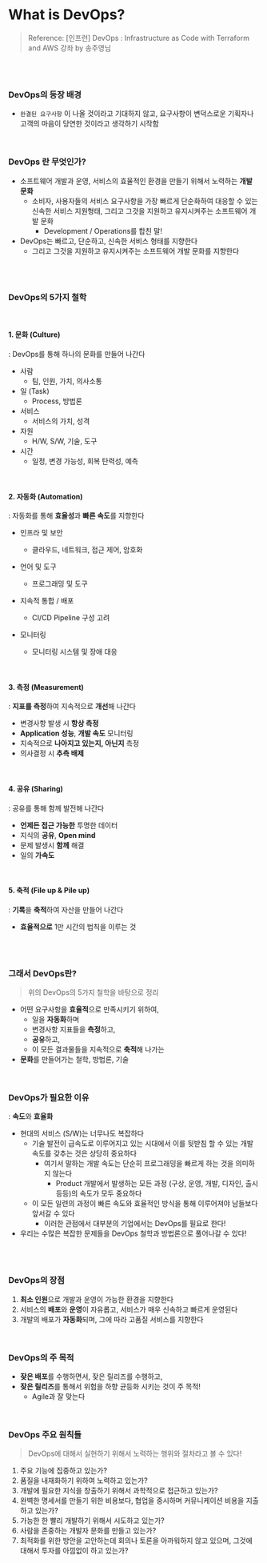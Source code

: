 # What is DevOps?

> Reference: [인프런] DevOps : Infrastructure as Code with Terraform and AWS 강좌 by 송주영님

<br>

<br>

### DevOps의 등장 배경

- `완결된 요구사항` 이 나올 것이라고 기대하지 않고, 요구사항이 변덕스로운 기획자나 고객의 마음이 당연한 것이라고 생각하기 시작함

<br>

### DevOps 란 무엇인가?

- 소프트웨어 개발과 운영, 서비스의 효율적인 환경을 만들기 위해서 노력하는 **개발 문화**
  - 소비자, 사용자들의 서비스 요구사항을 가장 빠르게 단순화하여 대응할 수 있는 신속한 서비스 지원형태, 그리고 그것을 지원하고 유지시켜주는 소프트웨어 개발 문화
    - Development / Operations를 합친 말!
- DevOps는 빠르고, 단순하고, 신속한 서비스 형태를 지향한다
  - 그리고 그것을 지원하고 유지시켜주는 소프트웨어 개발 문화를 지향한다

<br>

<br>

### DevOps의 5가지 철학

<br>

#### 1. 문화 (Culture)

: DevOps를 통해 하나의 문화를 만들어 나간다

- 사람
  - 팀, 인원, 가치, 의사소통
- 일 (Task)
  - Process, 방법론
- 서비스
  - 서비스의 가치, 성격
- 자원
  - H/W, S/W, 기술, 도구
- 시간
  - 일정, 변경 가능성, 회복 탄력성, 예측

<br>

#### 2. 자동화 (Automation)

: 자동화를 통해 **효율성**과 **빠른 속도**를 지향한다

- 인프라 및 보안
  - 클라우드, 네트워크, 접근 제어, 암호화

- 언어 및 도구
  - 프로그래밍 및 도구
- 지속적 통합 / 배포
  - CI/CD Pipeline 구성 고려
- 모니터링
  - 모니터링 시스템 및 장애 대응

<br>

#### 3. 측정 (Measurement)

: **지표를 측정**하여 지속적으로 **개선**해 나간다

- 변경사항 발생 시 **항상 측정**
- **Application 성능**, **개발 속도** 모니터링
- 지속적으로 **나아지고 있는지, 아닌지** 측정
- 의사결정 시 **추측 배제**

<br>

#### 4. 공유 (Sharing)

: 공유를 통해 함께 발전해 나간다

- **언제든 접근 가능한** 투명한 데이터
- 지식의 **공유**, **Open mind**
- 문제 발생시 **함께** 해결
- 일의 **가속도**

<br>

#### 5. 축적 (File up & Pile up)

: **기록**을 **축적**하여 자산을 만들어 나간다

- **효율적으로** 1만 시간의 법칙을 이루는 것

<br>

<br>

### 그래서 DevOps란?

> 위의 DevOps의 5가지 철학을 바탕으로 정리

- 어떤 요구사항을 **효율적**으로 만족시키기 위하여,
  - 일을 **자동화**하며
  - 변경사항 지표들을 **측정**하고,
  - **공유**하고,
  - 이 모든 결과물들을 지속적으로 **축적**해 나가는
- **문화**를 만들어가는 철학, 방법론, 기술

<br>

### DevOps가 필요한 이유

: **속도**와 **효율화**

- 현대의 서비스 (S/W)는 너무나도 복잡하다
  - 기술 발전이 급속도로 이루어지고 있는 시대에서 이를 뒷받침 할 수 있는 개발 속도를 갖추는 것은 상당히 중요하다
    - 여기서 말하는 개발 속도는 단순히 프로그래밍을 빠르게 하는 것을 의미하지 않는다
      - Product 개발에서 발생하는 모든 과정 (구상, 운영, 개발, 디자인, 출시 등등)의 속도가 모두 중요하다
  - 이 모든 일련의 과정이 빠른 속도와 효율적인 방식을 통해 이루어져야 남들보다 앞서갈 수 있다
    - 이러한 관점에서 대부분의 기업에서는 DevOps를 필요로 한다!
- 우리는 수많은 복잡한 문제들을 DevOps 철학과 방법론으로 풀어나갈 수 있다!

<br>

<br>

### DevOps의 장점

1. **최소 인원**으로 개발과 운영이 가능한 환경을 지향한다
2. 서비스의 **배포**와 **운영**이 자유롭고, 서비스가 매우 신속하고 빠르게 운영된다
3. 개발의 배포가 **자동화**되며, 그에 따라 고품질 서비스를 지향한다

<br>

### DevOps의 주 목적

- **잦은 배포**를 수행하면서, 잦은 릴리즈를 수행하고,
- **잦은 릴리즈**를 통해서 위험을 하향 균등화 시키는 것이 주 목적!
  - Agile과 잘 맞는다

<br>

### DevOps 주요 원칙들

> DevOps에 대해서 실현하기 위해서 노력하는 행위와 절차라고 볼 수 있다!

1. 주요 기능에 집중하고 있는가?
2. 품질을 내재화하기 위하여 노력하고 있는가?
3. 개발에 필요한 지식을 창출하기 위해서 과학적으로 접근하고 있는가?
4. 완벽한 명세서를 만들기 위한 비용보다, 협업을 중시하며 커뮤니케이션 비용을 지출하고 있는가?
5. 가능한 한 빨리 개발하기 위해서 시도하고 있는가?
6. 사람을 존중하는 개발자 문화를 만들고 있는가?
7. 최적화를 위한 방안을 고안하는데 회의나 토론을 아까워하지 않고 있으며, 그것에 대해서 투자를 아낌없이 하고 있는가?

<br>
